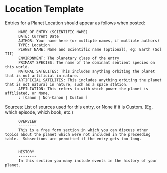 Location Template
=================

Entries for a Planet Location should appear as follows when posted:

          NAME OF ENTRY (SCIENTIFIC NAME) 
          DATE: Current Date
          AUTHOR: Your name here (or multiple names, if multiple authors)
          TYPE: Location
          PLANET NAME: Name and Scientific name (optional), eg: Earth (Sol III)
          ENVIRONMENT: The planetary class of the entry
          PRIMARY SPECIES: The name of the dominant sentient species on this world.
          NATURAL SATELITES: This includes anything orbiting the planet that is not artificial in nature.
          ARTIFICIAL SATELITES: This includes anything orbiting the planet that is not natural in nature, such as a space station.
          AFFILIATION: This refers to with which power the planet is affiliated, or None.
          : [Canon | Non-Canon | Custom ]
        

Sources: List of sources used for this entry, or None if it is Custom.
(Eg, which episode, which book, etc.)

          OVERVIEW
          --------
          This is a free form section in which you can discuss other topics about the planet which were not included in the preceeding table.  Subsections are permitted if the entry gets too long.
        

          HISTORY
          --------
          In this section you many include events in the history of your planet.
